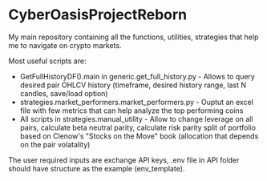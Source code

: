 # CyberOasisProjectReborn

My main repository containing all the functions, utilities, strategies that help me to navigate on crypto markets.

Most useful scripts are:

- GetFullHistoryDF().main in generic.get_full_history.py - Allows to query desired pair OHLCV history (timeframe, desired history range, last N candles, save/load option)
- strategies.market_performers.market_performers.py - Ouptut an excel file with few metrics that can help analyze the top performing coins
- All scripts in strategies.manual_utility - Allow to change leverage on all pairs, calculate beta neutral parity, calculate risk parity split of portfolio based on Clenow's "Stocks on the Move" book (allocation that depends on the pair volatality)

The user required inputs are exchange API keys, .env file in API folder should have structure as the example
(env_template).
